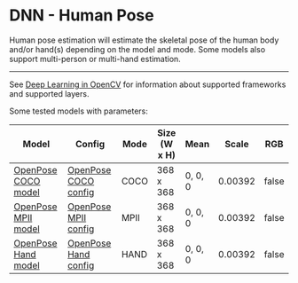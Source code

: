 # DNN - Human Pose

Human pose estimation will estimate the skeletal pose of the human body and/or hand(s) depending on the model and mode. Some models also support multi-person or multi-hand estimation.


---

See [Deep Learning in OpenCV](https://github.com/opencv/opencv/wiki/Deep-Learning-in-OpenCV) for information about supported frameworks and supported layers.

Some tested models with parameters:

| Model                                                                                                             | Config                                                                                                                                               | Mode | Size (W x H) | Mean      | Scale   | RGB   |
|-------------------------------------------------------------------------------------------------------------------|------------------------------------------------------------------------------------------------------------------------------------------------------|------|--------------|-----------|---------|-------|
| [OpenPose COCO model](http://posefs1.perception.cs.cmu.edu/OpenPose/models/pose/coco/pose_iter_440000.caffemodel) | [OpenPose COCO config](https://raw.githubusercontent.com/CMU-Perceptual-Computing-Lab/openpose/master/models/pose/coco/pose_deploy_linevec.prototxt) | COCO | 368 x 368    | 0, 0, 0   | 0.00392 | false |
| [OpenPose MPII model](http://posefs1.perception.cs.cmu.edu/OpenPose/models/pose/mpi/pose_iter_160000.caffemodel)  | [OpenPose MPII config](https://raw.githubusercontent.com/opencv/opencv_extra/4.x/testdata/dnn/openpose_pose_mpi_faster_4_stages.prototxt)            | MPII | 368 x 368    | 0, 0, 0   | 0.00392 | false |
| [OpenPose Hand model](http://posefs1.perception.cs.cmu.edu/OpenPose/models/hand/pose_iter_102000.caffemodel)      | [OpenPose Hand config](https://raw.githubusercontent.com/CMU-Perceptual-Computing-Lab/openpose/master/models/hand/pose_deploy.prototxt)              | HAND | 368 x 368    | 0, 0, 0   | 0.00392 | false |

